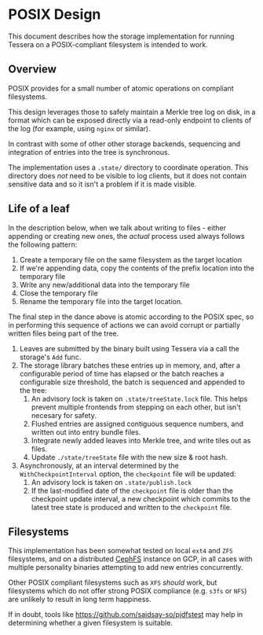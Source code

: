 # POSIX Design

This document describes how the storage implementation for running Tessera on a POSIX-compliant filesystem
is intended to work.

## Overview

POSIX provides for a small number of atomic operations on compliant filesystems.

This design leverages those to safely maintain a Merkle tree log on disk, in a format
which can be exposed directly via a read-only endpoint to clients of the log (for example,
using `nginx` or similar).

In contrast with some of other other storage backends, sequencing and integration of entries into
the tree is synchronous.

The implementation uses a `.state/` directory to coordinate operation.
This directory does _not_ need to be visible to log clients, but it does not contain sensitive
data and so it isn't a problem if it is made visible.

## Life of a leaf

In the description below, when we talk about writing to files - either appending or creating new ones,
the _actual_ process used always follows the following pattern:
1. Create a temporary file on the same filesystem as the target location
1. If we're appending data, copy the contents of the prefix location into the temporary file
1. Write any new/additional data into the temporary file
1. Close the temporary file
1. Rename the temporary file into the target location.

The final step in the dance above is atomic according to the POSIX spec, so in performing this sequence
of actions we can avoid corrupt or partially written files being part of the tree.

1. Leaves are submitted by the binary built using Tessera via a call the storage's `Add` func.
1. The storage library batches these entries up in memory, and, after a configurable period of time has elapsed
   or the batch reaches a configurable size threshold, the batch is sequenced and appended to the tree:
   1. An advisory lock is taken on `.state/treeState.lock` file.
      This helps prevent multiple frontends from stepping on each other, but isn't necesary for safety.
   1. Flushed entries are assigned contiguous sequence numbers, and written out into entry bundle files.
   1. Integrate newly added leaves into Merkle tree, and write tiles out as files.
   1. Update `./state/treeState` file with the new size & root hash.
1. Asynchronously, at an interval determined by the `WithCheckpointInterval` option, the `checkpoint` file
will be updated:
   1. An advisory lock is taken on `.state/publish.lock`
   1. If the last-modified date of the `checkpoint` file is older than the checkpoint update interval,
      a new checkpoint which commits to the latest tree state is produced and written to the `checkpoint`
      file.

## Filesystems

This implementation has been somewhat tested on local `ext4` and `ZFS` filesystems, and on a distributed
[CephFS](https://docs.ceph.com/en/reef/cephfs/) instance on GCP, in all cases with multiple
personality binaries attempting to add new entries concurrently.

Other POSIX compliant filesystems such as `XFS` _should_ work, but filesystems which do not offer strong
POSIX compliance (e.g. `s3fs` or `NFS`) are unlikely to result in long term happiness.

If in doubt, tools like https://github.com/saidsay-so/pjdfstest may help in determining whether a given
filesystem is suitable.
